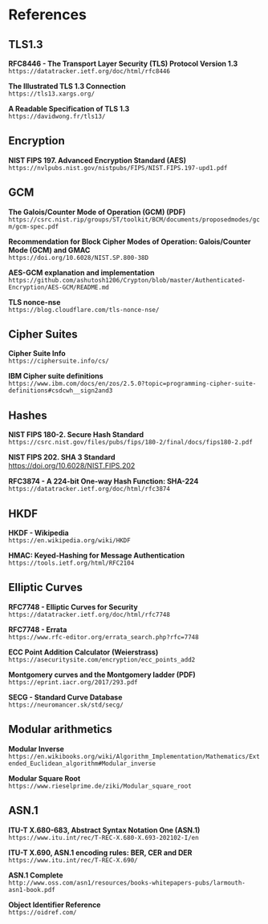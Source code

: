 # References

## TLS1.3

**RFC8446 - The Transport Layer Security (TLS) Protocol Version 1.3**  
``https://datatracker.ietf.org/doc/html/rfc8446``

**The Illustrated TLS 1.3 Connection**  
`https://tls13.xargs.org/`

**A Readable Specification of TLS 1.3**  
`https://davidwong.fr/tls13/`

## Encryption

**NIST FIPS 197. Advanced Encryption Standard (AES)**  
`https://nvlpubs.nist.gov/nistpubs/FIPS/NIST.FIPS.197-upd1.pdf`

## GCM

**The Galois/Counter Mode of Operation (GCM) (PDF)**  
`https://csrc.nist.rip/groups/ST/toolkit/BCM/documents/proposedmodes/gcm/gcm-spec.pdf`

**Recommendation for Block Cipher Modes of Operation:  Galois/Counter Mode (GCM) and GMAC**  
`https://doi.org/10.6028/NIST.SP.800-38D`

**AES-GCM explanation and implementation**  
`https://github.com/ashutosh1206/Crypton/blob/master/Authenticated-Encryption/AES-GCM/README.md`

**TLS nonce-nse**  
`https://blog.cloudflare.com/tls-nonce-nse/`

## Cipher Suites

**Cipher Suite Info**  
`https://ciphersuite.info/cs/`

**IBM Cipher suite definitions**  
`https://www.ibm.com/docs/en/zos/2.5.0?topic=programming-cipher-suite-definitions#csdcwh__sign2and3`

## Hashes

**NIST FIPS 180-2. Secure Hash Standard**  
`https://csrc.nist.gov/files/pubs/fips/180-2/final/docs/fips180-2.pdf`

**NIST FIPS 202. SHA 3 Standard**  
https://doi.org/10.6028/NIST.FIPS.202

**RFC3874 - A 224-bit One-way Hash Function: SHA-224**  
``https://datatracker.ietf.org/doc/html/rfc3874``

## HKDF

**HKDF - Wikipedia**  
`https://en.wikipedia.org/wiki/HKDF`

**HMAC: Keyed-Hashing for Message Authentication**  
`https://tools.ietf.org/html/RFC2104`

## Elliptic Curves

**RFC7748 - Elliptic Curves for Security**  
`https://datatracker.ietf.org/doc/html/rfc7748`

**RFC7748 - Errata**  
`https://www.rfc-editor.org/errata_search.php?rfc=7748`

**ECC Point Addition Calculator (Weierstrass)**  
`https://asecuritysite.com/encryption/ecc_points_add2`

**Montgomery curves and the Montgomery ladder (PDF)**  
`https://eprint.iacr.org/2017/293.pdf`

**SECG - Standard Curve Database**  
`https://neuromancer.sk/std/secg/`

## Modular arithmetics

**Modular Inverse**  
`https://en.wikibooks.org/wiki/Algorithm_Implementation/Mathematics/Extended_Euclidean_algorithm#Modular_inverse`

**Modular Square Root**  
`https://www.rieselprime.de/ziki/Modular_square_root`

## ASN.1

**ITU-T X.680-683, Abstract Syntax Notation One (ASN.1)**  
`https://www.itu.int/rec/T-REC-X.680-X.693-202102-I/en`

**ITU-T X.690, ASN.1 encoding rules: BER, CER and DER**  
`https://www.itu.int/rec/T-REC-X.690/`

**ASN.1 Complete**  
`http://www.oss.com/asn1/resources/books-whitepapers-pubs/larmouth-asn1-book.pdf`

**Object Identifier Reference**  
`https://oidref.com/`
